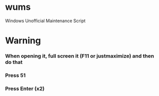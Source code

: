 # wums
Windows Unofficial Maintenance Script
# Warning
### When opening it, full screen it (F11 or justmaximize) and then do that
### Press 51
### Press Enter (x2)
